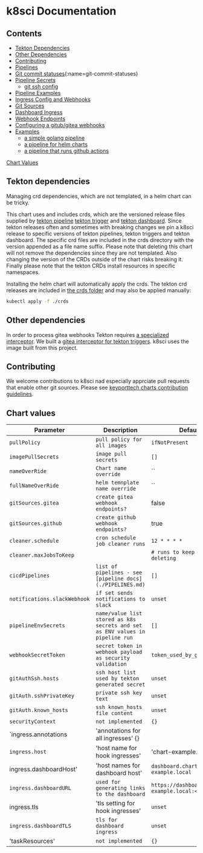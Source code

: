 # k8sci Documentation

## Contents

* [Tekton Dependencies](#tekton-dependencies)
* [Other Dependencies](#gitea-dependencies)
* [Contributing](#contributing)
* [Pipelines](./PIPELINES.md)
* [Git commit statuses](./PIPELINES.md)(:name=git-commit-statuses)
* [Pipeline Secrets](./PIPELINES.md#secrets)
    * [git ssh config](./PIPELINES.md#ssh-config)
* [Pipeline Examples](./PIPELINES.md#examples)
* [Ingress Config and Webhooks](./INGRESS_ENDPOINTS.md#ingress-config)
* [Git Sources](./INGRESS_ENDPOINTS.md#git-sources)
* [Dashboard Ingress](./INGRESS_ENDPOINTS.md)
* [Webhook Endpoints](./INGRESS_ENDPOINTS.md)
* [Configuring a gitub/gitea webhooks](./INGRESS_ENDPOINTS.md#gitea-and-github-webhook-configuration)
* [Examples](../examples/)
  * [a simple golang pipeline](../examples/golang_pipeline)
  * [a pipeline for helm charts](../examples/helm-chart-pipeline)
  * [a pipeline that runs github actions](../examples/github_actions)

[Chart Values](#chart-values)

## Tekton dependencies
Managing crd dependencies, which are not templated, in a helm chart can be tricky.

This chart uses and includes crds, which are the versioned release files supplied by [tekton pipeline](https://github.com/tektoncd/pipeline) [tekton trigger](https://github.com/tektoncd/triggers) and [tekton dashboard](https://github.com/tektoncd/dashboard). Since tekton releases often and sometimes with breaking changes we pin a k8sci release to specific versions of tekton pipelines, tekton triggers and tekton dashboard. The specific crd files are included in the crds directory with the version appended as a file name suffix. Please note that deleting this chart will not remove the dependencies since they are not templated. Also changing the version of the CRDs outside of the chart risks breaking it. Finally please note that the tekton CRDs install resources in specific namespaces.

Installing the helm chart will automatically apply the crds. The tekton crd releases are included in [the crds folder](./crds) and may also be applied manually:
```bash
kubectl apply -f ./crds
```

## Other dependencies
In order to process gitea webhooks Tekton requires [a specialized interceptor](https://github.com/tektoncd/triggers/blob/master/docs/eventlisteners.md#interceptors). We built a [gitea interceptor for tekton triggers](https://github.com/keyporttech/gitea-tekton-interceptor/graphs/traffic). k8sci uses the image built from this project.

## Contributing
We welcome contributions to k8sci nad especially apprciate pull requests that enable other git sources. Please see [keyporttech charts contribution guidelines](https://github.com/keyporttech/helm-charts/blob/master/CONTRIBUTING.md).


## Chart values
| Parameter | Description | Default |
| ----------------------- | --------------------------------------------- | ---------------------------------------------------------- |
| `pullPolicy` | `pull policy for all images` | `ifNotPresent` |
| `imagePullSecrets` | `image pull secrets` | `[]` |
| `nameOverRide` | `Chart name override` | `` |
| `fullNameOverRide` | `helm temnplate name override` | `` |
| `gitSources.gitea` | `create gitea webhook endpoints?` | false |
| `gitSources.github` | `create github webhook endpoints?` | true |
| `cleaner.schedule` | `cron schedule job cleaner runs` | `12 * * * *` |
| `cleaner.maxJobsToKeep` | | `# runs to keep when deleting` | `200` |
| `cicdPipelines` | `list of pipelines - see [pipeline docs](./PIPELINES.md)` | `[]` |
| `notifications.slackWebhook` | `if set sends notifications to slack` | `unset` |
| `pipelineEnvSecrets` | `name/value list stored as k8s secrets and set as ENV values in pipeline run` | `[]` |
| `webhookSecretToken` | `secret token in webhook payload as security validation` | `token_used_by_gihub/gitea` |
| `gitAuthSsh.hosts` | `ssh host list used by tekton generated secret` | `unset` |
| `gitAuth.sshPrivateKey` | `private ssh key text` | `unset` |
| `gitAuth.known_hosts` | `ssh known_hosts file content` | `unset` |
| `securityContext` | `not implemented` |  `{}` |
| `ingress.annotations | 'annotations for all ingresses' {}
| `ingress.host` | 'host name for hook ingresses' | 'chart-example.local` |
| ingress.dashboardHost' | 'host names for dashboard host' | `dashboard.chart-example.local` |
| `ingress.dashboardURL` | `used for generating links to the dashboard` | `https://dashboard.chart-example.local:<PORT>` |
| ingress.tls | 'tls setting for hook ingresses' | `unset` |
| `ingress.dashboardTLS` | `tls for dashboard ingress` | `unset` |
| 'taskResources' | `not implemented` |  `{}` |
